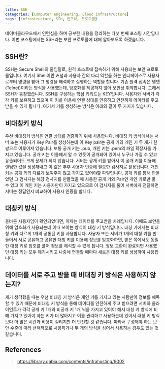 ```yaml
---
title: SSH
categories: [Computer engineering, Cloud infrastructure]
tags: [infrastructure, SSH, 인프라, 프로토콜]
---
```


네이버클라우드에서 인턴십을 하며 공부한 내용을 정리하는 다섯 번째 포스팅 시간입니다. 이번 포스팅에서는 SSH라는 보안 프로토콜에 대해 알아보도록 하겠습니다.

## SSH란?

SSH는 Secure Shell의 줄임말로, 원격 호스트에 접속하기 위해 사용되는 보안 프로토콜입니다. 여기서 Shell이란 커널과 사용자 간의 다리 역할을 하는 인터페이스로 사용자로부터 명령을 받아 그 명령을 해석하고 실행하는 역할을 합니다. 기존 원격 접속은 텔넷(Telnet)이라는 방식을 사용했는데, 암호화를 제공하지 않아 보안상 취약합니다. 그래서 SSH가 등장했습니다. 
SSH를 구성하는 핵심 키워드는 KEY입니다. 사용자와 서버가 각각 키를 보유하고 있으며 이 키를 이용해 연결 상대를 인증하고 안전하게 데이터를 주고 받을 수 있게 됩니다. 여기서 키를 생성하는 방식은 아래와 같이 두 가지가 있습니다.

## 비대칭키 방식

우선 비대칭키 방식은 연결 상대를 검증하기 위해 사용합니다. 비대칭 키 방식에서는 서버 또는 사용자가 Key Pair를 생성하는데 이 Key pair는 공개 키와 개인 키 두 개가 한 쌍으로 이루어져 있습니다. 보통 공개 키는 .pub, 개인 키는 .pem의 파일 확장자를 가지고 있습니다. 공개 키는 이름에서 알 수 있듯이 공개되어 있어서 누구나 가질 수 있고 유출되어도 크게 문제가 되지 않습니다. 서버는 공개 키를 받아서 이 공개 키를 이용해 랜덤한 값을 생성해내고 이 값은 추후 사용자 인증에 필요한 검사지로 활용됩니다. 개인 키는 공개 키와 다르게 보여주지 않고 가지고 있어야할 파일입니다. 공개 키를 통해 만들었던 그 검사지는 해당 검사지를 만들었을 때 사용한 공개 키와 Pair인 개인 키로만 풀 수 있고 이 개인 키는 사용자만이 가지고 있으므로 이 검사지를 풀어 서버에게 전달하면 서버는 정답인지 비교하여 사용자 인증을 합니다.

## 대칭키 방식

올바른 사용자임이 확인되었다면, 이제는 데이터를 주고받을 차례입니다. 이때도 보안을 위해 암호화가 사용되는데 이때 쓰이는 방식이 대칭 키 방식입니다. 대칭 키에서는 비대칭 키와 다르게 1개의 공통된 키를 사용합니다. 사용자 또는 서버가 1개의 대칭 키를 만들어서 서로 공유하고 공유한 대칭 키를 이용해 정보를 암호화하면, 받은 쪽에서도 동일한 대칭 키로 암호를 풀어 정보를 해석할 수 있게 됩니다. 정보 교환이 완료되면 사용했던 대칭 키는 모두 폐기시키고 나중에 연결할 때마다 새로운 대칭 키를 생성하여 사용합니다.

## 데이터를 서로 주고 받을 때 비대칭 키 방식은 사용하지 않는지?

제가 생각했을 때는 우선 비대칭 키 방식은 개인 키를 가지고 있는 사람만이 정보를 해독할 수 있기 때문에 비대칭 키 방식을 통해 데이터를 안전하게 주고 받으려면 서버와 클라이언트가 각각 공개 키 1개와 비공개 키 1개 씩을 가지고 있어야 해서 대칭 키 방식에 비해 가지고 있어야 하는 키가 더 많아지고 이를 관리하고 사용하는데 있어서 대칭 키 방식보다 더 많은 시간과 비용이 걸리지만 더 안전할 것 같습니다. 따라서 구성해야 하는 보안 수준에 따라 선택적으로 사용하거나 두 개의 방식을 섞어서 사용하는 경우도 있는 것 같습니다.


## References
> https://library.gabia.com/contents/infrahosting/9002 


